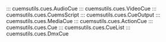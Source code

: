 
::: cuemsutils.cues.AudioCue
::: cuemsutils.cues.VideoCue
::: cuemsutils.cues.CuemsScript
::: cuemsutils.cues.CueOutput
::: cuemsutils.cues.MediaCue
::: cuemsutils.cues.ActionCue
::: cuemsutils.cues.Cue
::: cuemsutils.cues.CueList
::: cuemsutils.cues.DmxCue
